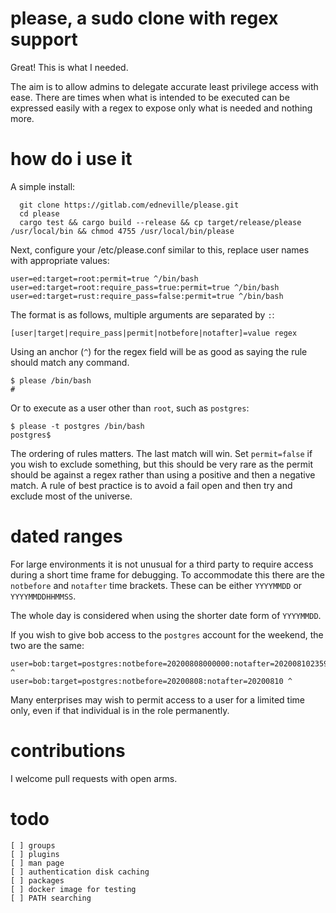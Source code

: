 # please, a sudo clone with regex support

Great! This is what I needed.

The aim is to allow admins to delegate accurate least privilege access with ease. There are times when what is intended to be executed can be expressed easily with a regex to expose only what is needed and nothing more.

# how do i use it

A simple install:

```
  git clone https://gitlab.com/edneville/please.git
  cd please
  cargo test && cargo build --release && cp target/release/please /usr/local/bin && chmod 4755 /usr/local/bin/please
```

Next, configure your /etc/please.conf similar to this, replace user names with appropriate values:

```
user=ed:target=root:permit=true ^/bin/bash
user=ed:target=root:require_pass=true:permit=true ^/bin/bash
user=ed:target=rust:require_pass=false:permit=true ^/bin/bash
```

The format is as follows, multiple arguments are separated by `:`:

```
[user|target|require_pass|permit|notbefore|notafter]=value regex
```

Using an anchor (`^`) for the regex field will be as good as saying the rule should match any command.

```
$ please /bin/bash
#
```

Or to execute as a user other than `root`, such as `postgres`:

```
$ please -t postgres /bin/bash
postgres$
```


The ordering of rules matters. The last match will win. Set `permit=false` if you wish to exclude something, but this should be very rare as the permit should be against a regex rather than using a positive and then a negative match. A rule of best practice is to avoid a fail open and then try and exclude most of the universe.

# dated ranges

For large environments it is not unusual for a third party to require access during a short time frame for debugging. To accommodate this there are the `notbefore` and `notafter` time brackets. These can be either `YYYYMMDD` or `YYYYMMDDHHMMSS`.

The whole day is considered when using the shorter date form of `YYYYMMDD`.

If you wish to give bob access to the `postgres` account for the weekend, the two are the same:

```
user=bob:target=postgres:notbefore=20200808000000:notafter=20200810235959 ^
user=bob:target=postgres:notbefore=20200808:notafter=20200810 ^
```

Many enterprises may wish to permit access to a user for a limited time only, even if that individual is in the role permanently.

# contributions

I welcome pull requests with open arms.

# todo

```
[ ] groups
[ ] plugins
[ ] man page
[ ] authentication disk caching
[ ] packages
[ ] docker image for testing
[ ] PATH searching
```
